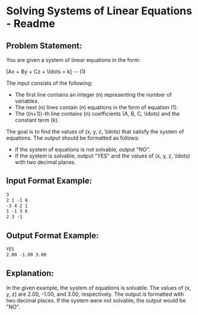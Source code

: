 # Solving Systems of Linear Equations - Readme

## Problem Statement:

You are given a system of linear equations in the form:

\[Ax + By + Cz + \ldots = k\]   -- (1)

The input consists of the following:

- The first line contains an integer \(n\) representing the number of variables.
- The next \(n\) lines contain \(n\) equations in the form of equation (1).
- The \((n+1)\)-th line contains \(n\) coefficients \(A, B, C, \ldots\) and the constant term \(k\).

The goal is to find the values of \(x, y, z, \ldots\) that satisfy the system of equations. The output should be formatted as follows:

- If the system of equations is not solvable, output "NO".
- If the system is solvable, output "YES" and the values of \(x, y, z, \ldots\) with two decimal places.

## Input Format Example:

```latex
3
2 1 -1 8
-3 4 2 1
1 -1 3 6
2 3 -1
```

## Output Format Example:

```latex
YES
2.00 -1.00 3.00
```

## Explanation:

In the given example, the system of equations is solvable. The values of \(x, y, z\) are 2.00, -1.00, and 3.00, respectively. The output is formatted with two decimal places. If the system were not solvable, the output would be "NO".
